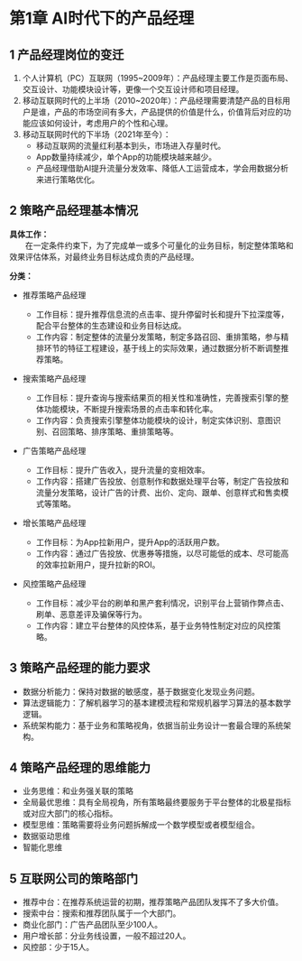 # 第1章 AI时代下的产品经理

## 1 产品经理岗位的变迁

1. 个人计算机（PC）互联网（1995\~2009年）：产品经理主要工作是页面布局、交互设计、功能模块设计等，更像一个交互设计师和项目经理。
2. 移动互联网时代的上半场（2010\~2020年）：产品经理需要清楚产品的目标用户是谁，产品的市场空间有多大，产品提供的价值是什么，价值背后对应的功能应该如何设计，考虑用户的个性和心理。
3. 移动互联网时代的下半场（2021年至今）：
    - 移动互联网的流量红利基本到头，市场进入存量时代。
    - App数量持续减少，单个App的功能模块越来越少。
    - 产品经理借助AI提升流量分发效率、降低人工运营成本，学会用数据分析来进行策略优化。

## 2 策略产品经理基本情况

**具体工作：**  
&emsp;&emsp;在一定条件约束下，为了完成单一或多个可量化的业务目标，制定整体策略和效果评估体系，对最终业务目标达成负责的产品经理。

**分类：**

- 推荐策略产品经理
  - 工作目标：提升推荐信息流的点击率、提升停留时长和提升下拉深度等，配合平台整体的生态建设和业务目标达成。
  - 工作内容：制定整体的流量分发策略，制定多路召回、重排策略，参与精排环节的特征工程建设，基于线上的实际效果，通过数据分析不断调整推荐策略。

- 搜索策略产品经理
  - 工作目标：提升查询与搜索结果页的相关性和准确性，完善搜索引擎的整体功能模块，不断提升搜索场景的点击率和转化率。
  - 工作内容：负责搜索引擎整体功能模块的设计，制定实体识别、意图识别、召回策略、排序策略、重排策略等。

- 广告策略产品经理
  - 工作目标：提升广告收入，提升流量的变相效率。
  - 工作内容：搭建广告投放、创意制作和数据处理平台等，制定广告投放和流量分发策略，设计广告的计费、出价、定向、跟单、创意样式和售卖模式等策略。

- 增长策略产品经理
  - 工作目标：为App拉新用户，提升App的活跃用户数。
  - 工作内容：通过广告投放、优惠券等措施，以尽可能低的成本、尽可能高的效率拉新用户，提升拉新的ROI。

- 风控策略产品经理
  - 工作目标：减少平台的刷单和黑产套利情况，识别平台上营销作弊点击、刷单、恶意差评及骗保等行为。
  - 工作内容：建立平台整体的风控体系，基于业务特性制定对应的风控策略。

## 3 策略产品经理的能力要求

- 数据分析能力：保持对数据的敏感度，基于数据变化发现业务问题。
- 算法逻辑能力：了解机器学习的基本建模流程和常规机器学习算法的基本数学逻辑。
- 系统架构能力：基于业务和策略视角，依据当前业务设计一套最合理的系统架构。

## 4 策略产品经理的思维能力

- 业务思维：和业务强关联的策略
- 全局最优思维：具有全局视角，所有策略最终要服务于平台整体的北极星指标或对应大部门的核心指标。
- 模型思维：策略需要将业务问题拆解成一个数学模型或者模型组合。
- 数据驱动思维
- 智能化思维

## 5 互联网公司的策略部门

- 推荐中台：在推荐系统运营的初期，推荐策略产品团队发挥不了多大价值。
- 搜索中台：搜索和推荐团队属于一个大部门。
- 商业化部门：广告产品团队至少100人。
- 用户增长部：分业务线设置，一般不超过20人。
- 风控部：少于15人。
